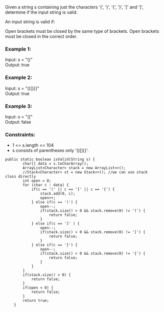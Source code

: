 Given a string s containing just the characters '(', ')', '{', '}', '[' and ']', determine if the input string is valid.

An input string is valid if:

Open brackets must be closed by the same type of brackets.
Open brackets must be closed in the correct order.
 

### Example 1:
Input: s = "()" <br>
Output: true

### Example 2:
Input: s = "()[]{}" <br>
Output: true

### Example 3:
Input: s = "(]" <br>
Output: false

### Constraints:
- 1 <= s.length <= 104
- s consists of parentheses only '()[]{}'.

```
public static boolean isValid(String s) {
		char[] data = s.toCharArray();
		ArrayList<Character> stack = new ArrayList<>();
		//Stack<Character> st = new Stack<>(); //we can use stack class directly
		int open = 0;
		for (char c : data) {
			if(c == '(' || c == '[' || c == '{') {
				stack.add(0, c);
				open++;
			} else if(c == ')') { 
				open--;
				if(stack.size() > 0 && stack.remove(0) != '(') {
					return false;
				}
			} else if(c == ']' ) { 
				open--;
				if(stack.size() > 0 && stack.remove(0) != '[') {
					return false;
				}
			} else if(c == '}') { 
				open--;
				if(stack.size() > 0 && stack.remove(0) != '{') {
					return false;
				}
			}
		}
		if(stack.size() > 0) {
			return false;
		}
		if(open < 0) {
			return false;
		}
		return true;
	}
```
